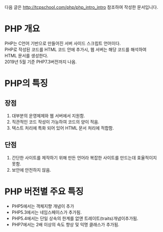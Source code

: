 다음 글은 http://tcpschool.com/php/php_intro_intro 참조하여 작성한 문서입니다.

# PHP 개요
PHP는 C언어 기반으로 만들어진 서버 사이드 스크립트 언어이다.  
PHP로 작성된 코드를 HTML 코드 안에 추가시, 웹 서버는 해당 코드를 해석하여 HTML 문서를 생성한다.  
2019년 5월 기준 PHP7.3버전까지 나옴.  

# PHP의 특징
## 장점
1. 대부분의 운영체제와 웹 서버에서 지원함.
2. 직관적인 코드 작성이 가능하여 코드의 양이 적음.
3. 텍스트 처리에 특화 되어 있어 HTML 문서 처리에 적합함.

## 단점
1. 간단한 사이트를 제작하기 위해 만든 언어라 복잡한 사이트를 만드는데 효율적이지 못함.
2. 보안에 안전하지 않음.

# PHP 버전별 주요 특징
* PHP5에서는 객체지향 개념이 추가
* PHP5.3에서는 네임스페이스가 추가됨.
* PHP5.4에서는 단일 상속의 한계를 없앤 트레이트(traits)개념이추가됨.
* PHP7에서는 2배 이상의 속도 향상 및 익명 클래스가 추가됨.
